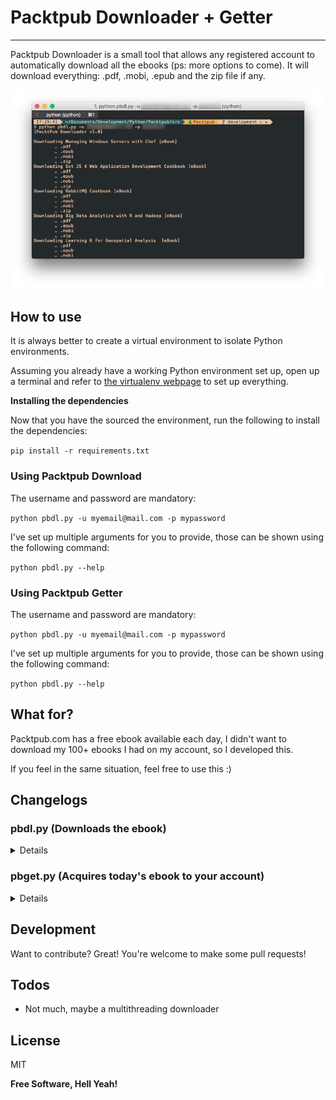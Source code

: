 # Packtpub Downloader + Getter
----

Packtpub Downloader is a small tool that allows any registered account to automatically download all the ebooks (ps: more options to come).
It will download everything: .pdf, .mobi, .epub and the zip file if any.

![Packpub Downloader screenshot](screenshot.png?raw=true "Screenshot")

## How to use

It is always better to create a virtual environment to isolate Python environments. 

Assuming you already have a working Python environment set up, open up a terminal and refer to [the virtualenv webpage][virtualenv rtd] to set up everything.

**Installing the dependencies**

Now that you have the sourced the environment, run the following to install the dependencies:

`pip install -r requirements.txt`

### Using Packtpub Download

The username and password are mandatory:

`python pbdl.py -u myemail@mail.com -p mypassword`

I've set up multiple arguments for you to provide, those can be shown using the following command:

`python pbdl.py --help`

### Using Packtpub Getter

The username and password are mandatory:

`python pbdl.py -u myemail@mail.com -p mypassword`

I've set up multiple arguments for you to provide, those can be shown using the following command:

`python pbdl.py --help`


## What for?

Packtpub.com has a free ebook available each day, I didn't want to download my 100+ ebooks I had on my account, so I developed this.

If you feel in the same situation, feel free to use this :)

## Changelogs

### pbdl.py (Downloads the ebook)
<details>
**v0.5** (March 22, 2017)

* **[FEATURE]** Adds a check if the file has been already downloaded before (so it won't download it again)
* **[FIXED]** Identation (2 spaces)

**v0.3** (October 06, 2016)

* **[FIXED]** Hotfix on UTF-8 encoding

**v0.2** (October 06, 2016)

* **[FIXED]** Some URL weren't downloading
* **[IMPROVED]** CLI is now almost beautiful
* **[IMPROVED]** Speed

**v0.1** (October 06, 2016)

* First version, some things are working.
</details>

### pbget.py (Acquires today's ebook to your account)
<details>
**v0.1** (April 25, 2017)

* First version, some things are working. --sms for smaller output (only `stdout` the ebook name or error if any).
</details>

## Development

Want to contribute? Great! You're welcome to make some pull requests!

## Todos

 - Not much, maybe a multithreading downloader

License
----
MIT


**Free Software, Hell Yeah!**

[virtualenv rtd]: <https://virtualenv.pypa.io/en/stable/>